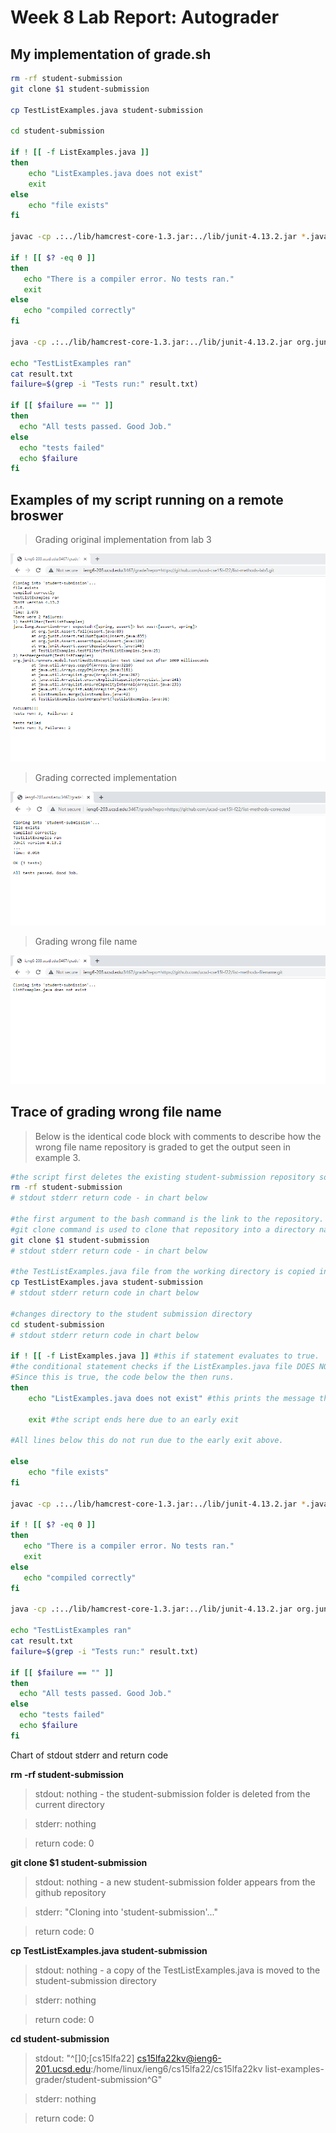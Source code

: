# Week 8 Lab Report: Autograder

## My implementation of grade.sh

```bash
rm -rf student-submission
git clone $1 student-submission

cp TestListExamples.java student-submission

cd student-submission

if ! [[ -f ListExamples.java ]]
then
    echo "ListExamples.java does not exist"
    exit
else
    echo "file exists"
fi

javac -cp .:../lib/hamcrest-core-1.3.jar:../lib/junit-4.13.2.jar *.java

if ! [[ $? -eq 0 ]]
then
   echo "There is a compiler error. No tests ran."
   exit
else
   echo "compiled correctly"
fi

java -cp .:../lib/hamcrest-core-1.3.jar:../lib/junit-4.13.2.jar org.junit.runner.JUnitCore TestListExamples > result.txt

echo "TestListExamples ran"
cat result.txt
failure=$(grep -i "Tests run:" result.txt)

if [[ $failure == "" ]]
then
  echo "All tests passed. Good Job."
else
  echo "tests failed"
  echo $failure
fi
```

## Examples of my script running on a remote broswer

> Grading original implementation from lab 3

![Image](grade.sh-1.PNG)

> Grading corrected implementation

![Image](grade.sh-2.PNG)

> Grading wrong file name

![Image](grade.sh-3.PNG)

## Trace of grading wrong file name

> Below is the identical code block with comments to describe how the wrong file name repository is graded to get the output seen in example 3.

```bash
#the script first deletes the existing student-submission repository so that git clone successfully creates a new directory
rm -rf student-submission
# stdout stderr return code - in chart below

#the first argument to the bash command is the link to the repository.
#git clone command is used to clone that repository into a directory named student-submission
git clone $1 student-submission
# stdout stderr return code - in chart below

#the TestListExamples.java file from the working directory is copied into the new student-submission directory
cp TestListExamples.java student-submission
# stdout stderr return code in chart below

#changes directory to the student submission directory
cd student-submission
# stdout stderr return code in chart below

if ! [[ -f ListExamples.java ]] #this if statement evaluates to true.
#the conditional statement checks if the ListExamples.java file DOES NOT exist.
#Since this is true, the code below the then runs.
then
    echo "ListExamples.java does not exist" #this prints the message that the ListExamples.java file does not exist

    exit #the script ends here due to an early exit

#All lines below this do not run due to the early exit above.

else
    echo "file exists"
fi

javac -cp .:../lib/hamcrest-core-1.3.jar:../lib/junit-4.13.2.jar *.java

if ! [[ $? -eq 0 ]]
then
   echo "There is a compiler error. No tests ran."
   exit
else
   echo "compiled correctly"
fi

java -cp .:../lib/hamcrest-core-1.3.jar:../lib/junit-4.13.2.jar org.junit.runner.JUnitCore TestListExamples > result.txt

echo "TestListExamples ran"
cat result.txt
failure=$(grep -i "Tests run:" result.txt)

if [[ $failure == "" ]]
then
  echo "All tests passed. Good Job."
else
  echo "tests failed"
  echo $failure
fi
```

Chart of stdout stderr and return code

**rm -rf student-submission**

> stdout: nothing - the student-submission folder is deleted from the current directory

> stderr: nothing

> return code: 0

**git clone $1 student-submission**

> stdout: nothing - a new student-submission folder appears from the github repository

> stderr: "Cloning into 'student-submission'..."

> return code: 0

**cp TestListExamples.java student-submission**

> stdout: nothing - a copy of the TestListExamples.java is moved to the student-submission directory

> stderr: nothing

> return code: 0

**cd student-submission**

> stdout: "^[]0;[cs15lfa22] cs15lfa22kv@ieng6-201.ucsd.edu:/home/linux/ieng6/cs15lfa22/cs15lfa22kv list-examples-grader/student-submission^G"

> stderr: nothing

> return code: 0
